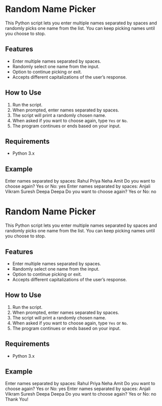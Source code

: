 # Random Name Picker

This Python script lets you enter multiple names separated by spaces and randomly picks one name from the list. You can keep picking names until you choose to stop.

## Features

- Enter multiple names separated by spaces.
- Randomly select one name from the input.
- Option to continue picking or exit.
- Accepts different capitalizations of the user’s response.

## How to Use

1. Run the script.
2. When prompted, enter names separated by spaces.
3. The script will print a randomly chosen name.
4. When asked if you want to choose again, type `Yes` or `No`.
5. The program continues or ends based on your input.

## Requirements

- Python 3.x

## Example

Enter names separated by spaces: Rahul Priya Neha Amit
Do you want to choose again? Yes or No: yes
Enter names separated by spaces: Anjali Vikram Suresh Deepa
Deepa
Do you want to choose again? Yes or No: no

# Random Name Picker

This Python script lets you enter multiple names separated by spaces and randomly picks one name from the list. You can keep picking names until you choose to stop.

## Features

- Enter multiple names separated by spaces.
- Randomly select one name from the input.
- Option to continue picking or exit.
- Accepts different capitalizations of the user’s response.

## How to Use

1. Run the script.
2. When prompted, enter names separated by spaces.
3. The script will print a randomly chosen name.
4. When asked if you want to choose again, type `Yes` or `No`.
5. The program continues or ends based on your input.

## Requirements

- Python 3.x

## Example

Enter names separated by spaces: Rahul Priya Neha Amit
Do you want to choose again? Yes or No: yes
Enter names separated by spaces: Anjali Vikram Suresh Deepa
Deepa
Do you want to choose again? Yes or No: no
Thank You!